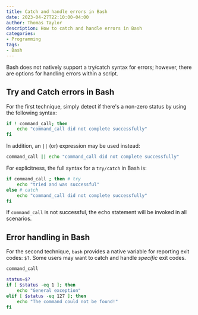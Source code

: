 ```yaml
---
title: Catch and handle errors in Bash
date: 2023-04-27T22:10:00-04:00
author: Thomas Taylor
description: How to catch and handle errors in Bash
categories:
- Programming
tags:
- Bash
---
```


Bash does not natively support a try/catch syntax for errors; however, there are options for handling errors within a script.

## Try and Catch errors in Bash

For the first technique, simply detect if there's a non-zero status by using the following syntax:

```bash
if ! command_call; then
    echo "command_call did not complete successfully"
fi
```

In addition, an `||` (or) expression may be used instead:

```bash
command_call || echo "command_call did not complete successfully"
```

For explicitness, the full syntax for a `try/catch` in Bash is:

```bash
if command_call ; then # try
    echo "tried and was successful"
else # catch
    echo "command_call did not complete successfully"
fi
```

If `command_call` is not successful, the echo statement will be invoked in all scenarios.

## Error handling in Bash

For the second technique, `bash` provides a native variable for reporting exit codes: `$?`. Some users may want to catch and handle _specific_ exit codes.

```bash
command_call

status=$?
if [ $status -eq 1 ]; then
    echo "General exception"
elif [ $status -eq 127 ]; then
    echo "The command could not be found!"
fi
```

